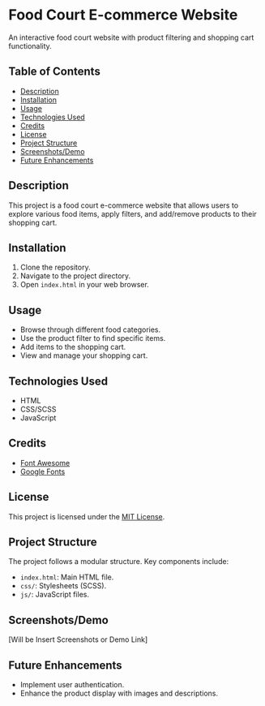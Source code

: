 # Food Court E-commerce Website

An interactive food court website with product filtering and shopping cart functionality.

## Table of Contents

- [Description](#description)
- [Installation](#installation)
- [Usage](#usage)
- [Technologies Used](#technologies-used)
- [Credits](#credits)
- [License](#license)
- [Project Structure](#project-structure)
- [Screenshots/Demo](#screenshotsdemo)
- [Future Enhancements](#future-enhancements)

## Description

This project is a food court e-commerce website that allows users to explore various food items, apply filters, and add/remove products to their shopping cart.

## Installation

1. Clone the repository.
2. Navigate to the project directory.
3. Open `index.html` in your web browser.

## Usage

- Browse through different food categories.
- Use the product filter to find specific items.
- Add items to the shopping cart.
- View and manage your shopping cart.

## Technologies Used

- HTML
- CSS/SCSS
- JavaScript

## Credits

- [Font Awesome](https://fontawesome.com/)
- [Google Fonts](https://fonts.google.com/)

## License

This project is licensed under the [MIT License](LICENSE).

## Project Structure

The project follows a modular structure. Key components include:
- `index.html`: Main HTML file.
- `css/`: Stylesheets (SCSS).
- `js/`: JavaScript files.

## Screenshots/Demo

[Will be Insert Screenshots or Demo Link]

## Future Enhancements

- Implement user authentication.
- Enhance the product display with images and descriptions.

